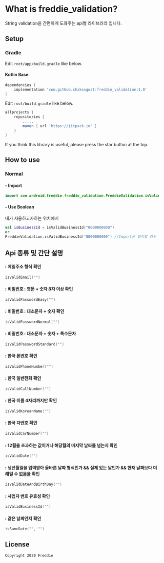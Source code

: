 # What is freddie_validation?

String validation을 간편하게 도와주는 api형 라이브러리 입니다.



## Setup


### Gradle

Edit `root/app/build.gradle` like below.

#### Kotlin Base
```gradle
dependencies {
    implementation 'com.github.chakangost:freddie_validation:1.0'
}
```

Edit `root/build.gradle` like below.
```gradle
allprojects {
    repositories {
        .....
        maven { url 'https://jitpack.io' }
    }
}
```

If you think this library is useful, please press the star button at the top.


## How to use

### Normal
#### - Import

```Kotlin
import com.android.freddie.freddie_validation.FreddieValidation.isValidBusinessId
```


#### - Use Boolean
내가 사용하고자하는 위치에서
```Kotlin
val isBusinessId = isValidBusinessId("0000000000")
or
FreddieValidation.isValidBusinessId("0000000000") //Import문 없이할 경우
```

## Api 종류 및 간단 설명

#### : 메일주소 형식 확인
```Kotlin
isValidEmail("")
```

#### : 비밀번호 : 영문 + 숫자 8자 이상 확인
```Kotlin
isValidPasswordEasy("")
```

#### : 비밀번호 : 대소문자 + 숫자 확인
```Kotlin
isValidPasswordNormal("")
```

#### : 비밀번호 : 대소문자 + 숫자 + 특수문자
```Kotlin
isValidPasswordStandard("")
```

#### : 한국 폰번호 확인
```Kotlin
isValidPhoneNumber("")
```

#### : 한국 일반전화 확인
```Kotlin
isValidCallNumber("")
```

#### : 한국 이름 4자리까지만 확인
```Kotlin
isValidKoreanName("")
```

#### : 한국 차번호 확인
```Kotlin
isValidCarNumber("")
```

#### : 12월을 초과하는 값이거나 해당월의 마지막 날짜를 넘는지 확인
```Kotlin
isValidDate("")
```

#### : 생년월일을 입력받아 올바른 날짜 형식인가 && 실제 있는 날인가 && 현재 날짜보다 미래일 수 없음을 확인
```Kotlin
isValidDateAndBirthDay("")
```

#### : 사업자 번호 유효성 확인
```Kotlin
isValidBusinessId("")
```

#### : 같은 날짜인지 확인
```Kotlin
isSameDate("", "")
```

## License 
 ```code
Copyright 2020 Freddie
```
